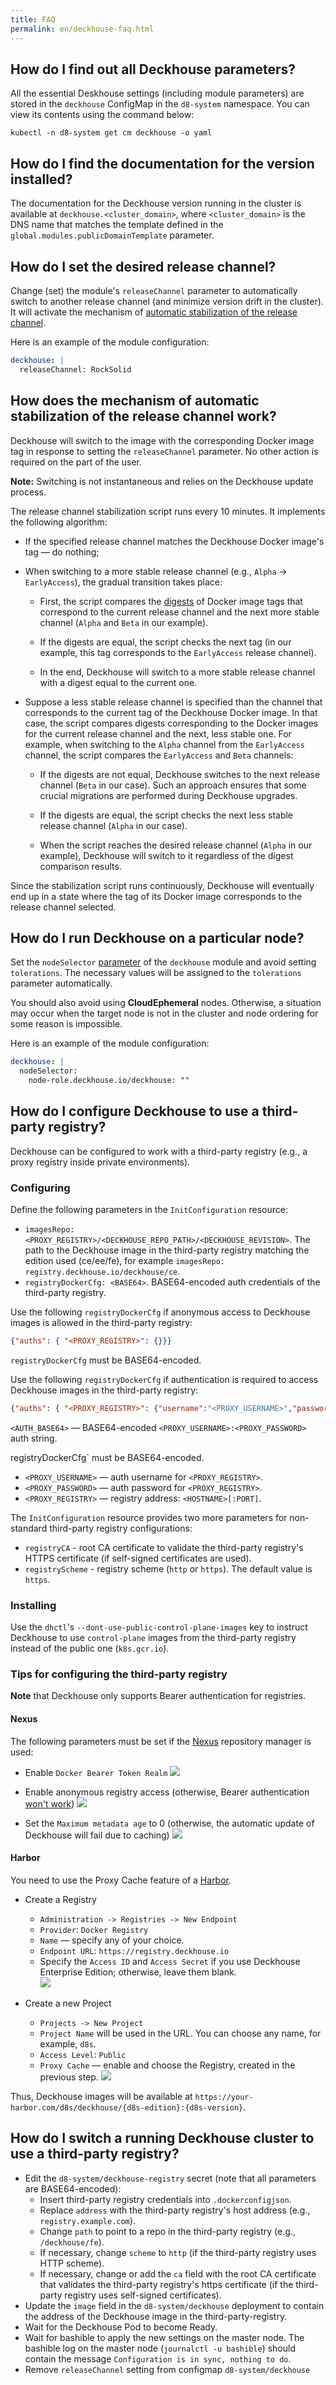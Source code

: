 ```yaml
---
title: FAQ
permalink: en/deckhouse-faq.html
---
```


## How do I find out all Deckhouse parameters?

All the essential Deskhouse settings (including module parameters) are stored in the `deckhouse` ConfigMap in the `d8-system` namespace. You can view its contents using the command below:
```
kubectl -n d8-system get cm deckhouse -o yaml
```

## How do I find the documentation for the version installed?

The documentation for the Deckhouse version running in the cluster is available at `deckhouse.<cluster_domain>`, where `<cluster_domain>` is the DNS name that matches the template defined in the `global.modules.publicDomainTemplate` parameter.

## How do I set the desired release channel?
Change (set) the module's `releaseChannel` parameter to automatically switch to another release channel (and minimize version drift in the cluster). It will activate the mechanism of [automatic stabilization of the release channel](#how-does-the-mechanism-of-automatic-stabilization-of-the-release-channel-work).

Here is an example of the module configuration:
```yaml
deckhouse: |
  releaseChannel: RockSolid
```

## How does the mechanism of automatic stabilization of the release channel work?
Deckhouse will switch to the image with the corresponding Docker image tag in response to setting the `releaseChannel` parameter. No other action is required on the part of the user.

**Note:** Switching is not instantaneous and relies on the Deckhouse update process.

The release channel stabilization script runs every 10 minutes. It implements the following algorithm:
* If the specified release channel matches the Deckhouse Docker image's tag — do nothing;
* When switching to a more stable release channel (e.g., `Alpha` -> `EarlyAccess`), the gradual transition takes place:

  - First, the script compares the [digests](https://success.mirantis.com/article/images-tagging-vs-digests) of Docker image tags that correspond to the current release channel and the next more stable channel (`Alpha` and `Beta` in our example).

  - If the digests are equal, the script checks the next tag (in our example, this tag corresponds to the `EarlyAccess` release channel).

  - In the end, Deckhouse will switch to a more stable release channel with a digest equal to the current one.

* Suppose a less stable release channel is specified than the channel that corresponds to the current tag of the Deckhouse Docker image. In that case, the script compares digests corresponding to the Docker images for the current release channel and the next, less stable one. For example, when switching to the `Alpha` channel from the `EarlyAccess` channel, the script compares the  `EarlyAccess` and `Beta` channels:

  - If the digests are not equal, Deckhouse switches to the next release channel (`Beta` in our case). Such an approach ensures that some crucial migrations are performed during Deckhouse upgrades.

  - If the digests are equal, the script checks the next less stable release channel (`Alpha` in our case).

  - When the script reaches the desired release channel (`Alpha` in our example), Deckhouse will switch to it regardless of the digest comparison results.

Since the stabilization script runs continuously, Deckhouse will eventually end up in a state where the tag of its Docker image corresponds to the release channel selected.

## How do I run Deckhouse on a particular node?
Set the `nodeSelector` [parameter](modules/020-deckhouse/configuration.html) of the `deckhouse` module and avoid setting `tolerations`. The necessary values will be assigned to the `tolerations` parameter automatically.

You should also avoid using **CloudEphemeral** nodes. Otherwise, a situation may occur when the target node is not in the cluster and node ordering for some reason is impossible.

Here is an example of the module configuration:
```yaml
deckhouse: |
  nodeSelector:
    node-role.deckhouse.io/deckhouse: ""
```
## How do I configure Deckhouse to use a third-party registry?

Deckhouse can be configured to work with a third-party registry (e.g., a proxy registry inside private environments).

### Configuring
Define the following parameters in the `InitConfiguration` resource:
- `imagesRepo: <PROXY_REGISTRY>/<DECKHOUSE_REPO_PATH>/<DECKHOUSE_REVISION>`. The path to the Deckhouse image in the third-party registry matching the edition used (ce/ee/fe), for example `imagesRepo: registry.deckhouse.io/deckhouse/ce`.
- `registryDockerCfg: <BASE64>`. BASE64-encoded auth credentials of the third-party registry.

Use the following `registryDockerCfg` if anonymous access to Deckhouse images is allowed in the third-party registry:
```json
{"auths": { "<PROXY_REGISTRY>": {}}}
```
`registryDockerCfg` must be BASE64-encoded.

Use the following `registryDockerCfg` if authentication is required to access Deckhouse images in the third-party registry:
```json
{"auths": { "<PROXY_REGISTRY>": {"username":"<PROXY_USERNAME>","password":"<PROXY_PASSWORD>","auth":"<AUTH_BASE64>"}}}
```

`<AUTH_BASE64>` — BASE64-encoded `<PROXY_USERNAME>:<PROXY_PASSWORD>` auth string.

registryDockerCfg` must be BASE64-encoded.

* `<PROXY_USERNAME>` — auth username for `<PROXY_REGISTRY>`.
* `<PROXY_PASSWORD>` — auth password for `<PROXY_REGISTRY>`.
* `<PROXY_REGISTRY>` — registry address: `<HOSTNAME>[:PORT]`.

The `InitConfiguration` resource provides two more parameters for non-standard third-party registry configurations:
- `registryCA` - root CA certificate to validate the third-party registry's HTTPS certificate (if self-signed certificates are used).
- `registryScheme` - registry scheme (`http` or `https`). The default value is `https`.

### Installing
Use the `dhctl`'s `--dont-use-public-control-plane-images` key to instruct Deckhouse to use `control-plane` images from the third-party registry instead of the public one (`k8s.gcr.io`).

### Tips for configuring the third-party registry

**Note** that Deckhouse only supports Bearer authentication for registries.

#### Nexus
The following parameters must be set if the [Nexus](https://github.com/sonatype/nexus-public) repository manager is used:

* Enable `Docker Bearer Token Realm`
  ![](../images/registry/nexus/Nexus1.png)

* Enable anonymous registry access (otherwise, Bearer authentication [won't work](https://help.sonatype.com/repomanager3/system-configuration/user-authentication#UserAuthentication-security-realms))
  ![](../images/registry/nexus/Nexus2.png)

* Set the `Maximum metadata age` to 0 (otherwise, the automatic update of Deckhouse will fail due to caching)
  ![](../images/registry/nexus/Nexus3.png)

#### Harbor
You need to use the Proxy Cache feature of a [Harbor](https://github.com/goharbor/harbor).

* Create a Registry 
  - `Administration -> Registries -> New Endpoint`
  - `Provider`: `Docker Registry`
  - `Name` — specify any of your choice.
  - `Endpoint URL`: `https://registry.deckhouse.io`
  - Specify the `Access ID` and `Access Secret` if you use Deckhouse Enterprise Edition; otherwise, leave them blank.  
![](images/registry/harbor/harbor1.png)

* Create a new Project
  - `Projects -> New Project`
  - `Project Name` will be used in the URL. You can choose any name, for example, `d8s`.
  - `Access Level`: `Public`
  - `Proxy Cache` — enable and choose the Registry, created in the previous step.
![](images/registry/harbor/harbor2.png)

Thus, Deckhouse images will be available at `https://your-harbor.com/d8s/deckhouse/{d8s-edition}:{d8s-version}`.

## How do I switch a running Deckhouse cluster to use a third-party registry?

* Edit the `d8-system/deckhouse-registry` secret (note that all parameters are BASE64-encoded):
  * Insert third-party registry credentials into `.dockerconfigjson`.
  * Replace `address` with the third-party registry's host address (e.g., `registry.example.com`).
  * Change `path` to point to a repo in the third-party registry (e.g., `/deckhouse/fe`).
  * If necessary, change `scheme` to `http` (if the third-party registry uses HTTP scheme).
  * If necessary, change or add the `ca` field with the root CA certificate that validates the third-party registry's https certificate (if the third-party registry uses self-signed certificates).
* Update the `image` field in the `d8-system/deckhouse` deployment to contain the address of the Deckhouse image in the third-party-registry.
* Wait for the Deckhouse Pod to become Ready.
* Wait for bashible to apply the new settings on the master node. The bashible log on the master node (`journalctl -u bashible`) should contain the message `Configuration is in sync, nothing to do`.
* Remove `releaseChannel` setting from configmap `d8-system/deckhouse`

